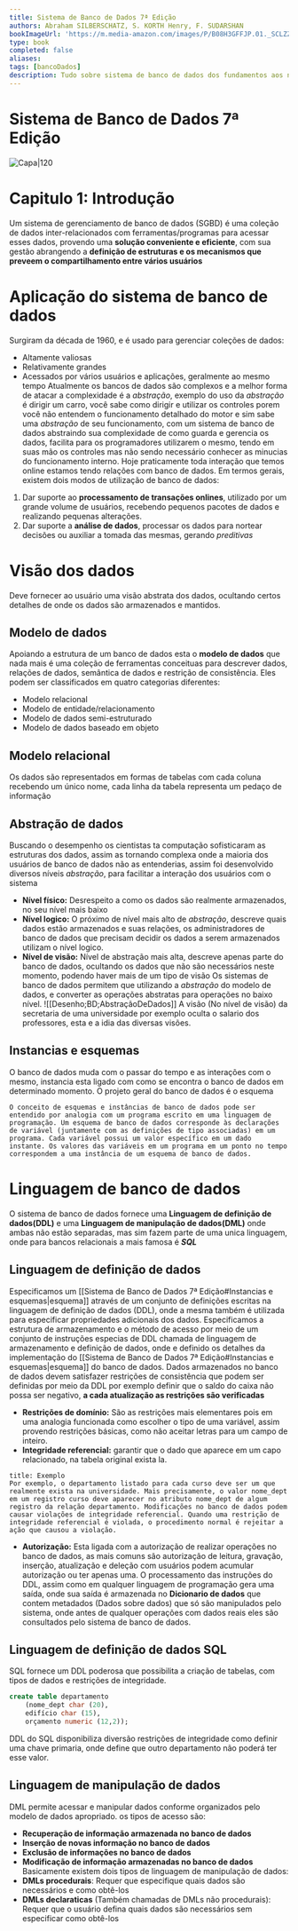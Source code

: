 ```yaml
---
title: Sistema de Banco de Dados 7ª Edição
authors: Abraham SILBERSCHATZ, S. KORTH Henry, F. SUDARSHAN
bookImageUrl: 'https://m.media-amazon.com/images/P/B08H3GFFJP.01._SCLZZZZZZZ_SX500_.jpg'
type: book
completed: false
aliases:
tags: [bancoDados]
description: Tudo sobre sistema de banco de dados dos fundamentos aos novos conceitos
---
```

# Sistema de Banco de Dados 7ª Edição
![Capa|120](https://m.media-amazon.com/images/P/B08H3GFFJP.01._SCLZZZZZZZ_SX500_.jpg)
# Capitulo 1: Introdução
Um sistema de gerenciamento de banco de dados (SGBD) é uma coleção de dados inter-relacionados com ferramentas/programas para acessar esses dados, provendo uma **solução conveniente e eficiente**, com sua gestão abrangendo a **definição de estruturas e os mecanismos que preveem o compartilhamento entre vários usuários** 
# Aplicação do sistema  de banco de dados
Surgiram da década de 1960, e é usado para gerenciar coleções de dados:
- Altamente valiosas
- Relativamente grandes
- Acessados por vários usuários e aplicações, geralmente ao mesmo tempo
Atualmente os bancos de dados são complexos e a melhor forma de atacar a complexidade é a *abstração*, exemplo do uso da *abstração* é dirigir um carro, você sabe como dirigir e utilizar os controles porem você não entendem o funcionamento detalhado do motor e sim sabe uma *abstração* de  seu funcionamento, com um sistema de banco de dados abstraindo sua complexidade de como guarda e gerencia os dados, facilita para os programadores utilizarem o mesmo, tendo em suas mão os controles mas não sendo necessário conhecer as minucias do funcionamento interno.
Hoje praticamente toda interação que temos online estamos tendo relações com banco de dados.
Em termos gerais, existem dois modos de utilização de banco de dados:
1. Dar suporte ao **processamento de transações onlines**, utilizado por um grande volume de usuários, recebendo pequenos pacotes de dados e realizando pequenas alterações.
2. Dar suporte a **análise de dados**, processar os dados para nortear decisões ou auxiliar a tomada das mesmas, gerando *preditivas* 
# Visão dos dados
Deve fornecer ao usuário uma visão abstrata dos dados, ocultando certos detalhes de onde os dados são armazenados e mantidos.
## Modelo de dados
Apoiando a estrutura de um banco de dados esta o **modelo de dados** que nada mais é uma coleção de ferramentas conceituas para descrever dados, relações de dados, semântica de dados e restrição de consistência.
Eles podem ser classificados em quatro categorias diferentes:
- Modelo relacional
- Modelo de entidade/relacionamento
- Modelo de dados semi-estruturado
- Modelo de dados baseado em objeto
## Modelo relacional
Os dados são representados em formas de tabelas com cada coluna recebendo um único nome, cada linha da tabela representa um pedaço de informação
## Abstração de dados
Buscando o desempenho os cientistas ta computação sofisticaram as estruturas dos dados, assim as tornando complexa onde a maioria dos usuários de banco de dados não as entenderias, assim foi desenvolvido diversos níveis *abstração*, para facilitar a interação dos usuários com o sistema
- **Nível físico:** Desrespeito a como os dados são realmente armazenados, no seu nível mais baixo
- **Nível logico:** O próximo de nível mais alto de *abstração*, descreve quais dados estão armazenados e suas relações, os administradores de banco de dados que precisam decidir os dados a serem armazenados utilizam o nível logico.
- **Nível de visão:** Nível de abstração mais alta, descreve apenas parte do banco de dados, ocultando os dados que não são necessários neste momento, podendo haver mais de um tipo de visão
Os sistemas de banco de dados permitem que utilizando a *abstração* do modelo de dados, e converter as operações abstratas para operações no baixo nível.
![[Desenho;BD;AbstraçãoDeDados]]
A visão (No nível de visão) da secretaria de uma universidade por exemplo oculta o salario dos professores, esta e a idia das diversas visões.
## Instancias e esquemas
O banco de dados muda com o passar do tempo e as interações com o mesmo, instancia esta ligado com como se encontra o banco de dados em determinado momento.
O projeto geral do banco de dados é o esquema
```ad-highlight
O conceito de esquemas e instâncias de banco de dados pode ser entendido por analogia com um programa escrito em uma linguagem de programação. Um esquema de banco de dados corresponde às declarações de variável (juntamente com as definições de tipo associadas) em um programa. Cada variável possui um valor específico em um dado instante. Os valores das variáveis em um programa em um ponto no tempo correspondem a uma instância de um esquema de banco de dados.
```
# Linguagem de banco de dados
O sistema de banco de dados fornece uma **Linguagem de definição de dados(DDL)** e uma **Linguagem de manipulação de dados(DML)** onde ambas não estão separadas, mas sim fazem parte de uma unica linguagem, onde para bancos relacionais a mais famosa é ***SQL***
## Linguagem de definição de dados
Especificamos um [[Sistema de Banco de Dados 7ª Edição#Instancias e esquemas|esquema]] através de um conjunto de definições escritas na linguagem de definição de dados (DDL), onde a mesma também é utilizada para especificar propriedades adicionais dos dados.
Especificamos a estrutura de armazenamento e o método de acesso por meio de um conjunto de instruções especias de DDL chamada de linguagem de armazenamento e definição de dados, onde e definido os detalhes  da implementação do [[Sistema de Banco de Dados 7ª Edição#Instancias e esquemas|esquema]] do banco de dados.
Dados armazenados no banco de dados devem satisfazer restrições de consistência que podem ser definidas por meio da DDL por exemplo definir que o saldo do caixa não possa ser negativo, **a cada atualização as restrições são verificadas**
- **Restrições de domínio:** São as restrições mais elementares pois em uma analogia funcionada como escolher o tipo de uma variável, assim provendo restrições básicas, como não aceitar letras para um campo de inteiro.
- **Integridade referencial:** garantir que o dado que aparece em um capo relacionado, na tabela original exista la.
```ad-example
title: Exemplo
Por exemplo, o departamento listado para cada curso deve ser um que realmente exista na universidade. Mais precisamente, o valor nome_dept em um registro curso deve aparecer no atributo nome_dept de algum registro da relação departamento. Modificações no banco de dados podem causar violações de integridade referencial. Quando uma restrição de integridade referencial é violada, o procedimento normal é rejeitar a ação que causou a violação.
```
- **Autorização:** Esta ligada com a autorização de realizar operações no banco de dados, as mais comuns são autorização de leitura, gravação, inserção, atualização e deleção com usuários podem acumular autorização ou ter apenas uma.
O processamento das instruções do DDL, assim como em qualquer linguagem de programação gera uma saída, onde sua saída é armazenada no **Dicionario de dados** que contem metadados (Dados sobre dados) que só são manipulados pelo sistema, onde antes de qualquer operações com dados reais eles são consultados pelo sistema de banco de dados.
## Linguagem de definição de dados SQL
SQL fornece um DDL poderosa que possibilita a criação de tabelas, com tipos de dados e restrições de integridade.
```sql
create table departamento
	(nome_dept char (20),
	edifício char (15),
	orçamento numeric (12,2));
```
DDL do SQL disponibiliza diversão restrições de integridade como definir uma chave primaria, onde define que outro departamento não poderá ter esse valor.
## Linguagem de manipulação de dados
DML permite acessar e manipular dados conforme organizados pelo modelo de dados apropriado. os tipos de acesso são:
- **Recuperação de informação armazenada no banco de dados**
- **Inserção de novas informação no banco de dados**
- **Exclusão de informações no banco de dados**
- **Modificação de informação armazenadas no banco de dados**
Basicamente existem dois tipos de linguagem de manipulação de dados:
- **DMLs procedurais**: Requer que especifique quais dados são necessários e como obtê-los
- **DMLs declaraticas** (Também chamadas de DMLs não procedurais): Requer que o usuário defina quais dados são necessários sem especificar como obtê-los